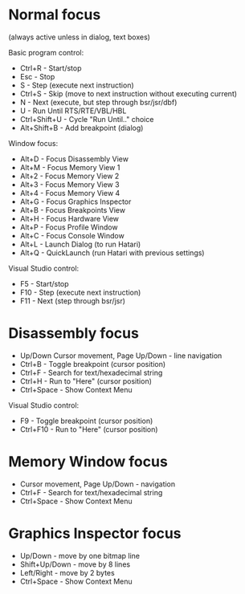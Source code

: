 Normal focus
============
(always active unless in dialog, text boxes)

Basic program control:
- Ctrl+R        - Start/stop
- Esc           - Stop
- S             - Step (execute next instruction)
- Ctrl+S        - Skip (move to next instruction without executing current)
- N             - Next (execute, but step through bsr/jsr/dbf)
- U             - Run Until RTS/RTE/VBL/HBL
- Ctrl+Shift+U  - Cycle "Run Until.." choice
- Alt+Shift+B   - Add breakpoint (dialog)

Window focus:
- Alt+D         - Focus Disassembly View
- Alt+M         - Focus Memory View 1
- Alt+2         - Focus Memory View 2
- Alt+3         - Focus Memory View 3
- Alt+4         - Focus Memory View 4
- Alt+G         - Focus Graphics Inspector
- Alt+B         - Focus Breakpoints View
- Alt+H         - Focus Hardware View
- Alt+P         - Focus Profile Window
- Alt+C         - Focus Console Window
- Alt+L         - Launch Dialog (to run Hatari)
- Alt+Q         - QuickLaunch (run Hatari with previous settings)

Visual Studio control:
- F5            - Start/stop
- F10           - Step (execute next instruction)
- F11           - Next (step through bsr/jsr)

Disassembly focus
=================
- Up/Down Cursor movement, Page Up/Down - line navigation
- Ctrl+B        - Toggle breakpoint (cursor position)
- Ctrl+F        - Search for text/hexadecimal string
- Ctrl+H        - Run to "Here" (cursor position)
- Ctrl+Space    - Show Context Menu

Visual Studio control:
- F9            - Toggle breakpoint (cursor position)
- Ctrl+F10      - Run to "Here" (cursor position)

Memory Window focus
===================
- Cursor movement, Page Up/Down - navigation
- Ctrl+F        - Search for text/hexadecimal string
- Ctrl+Space    - Show Context Menu

Graphics Inspector focus
========================
- Up/Down       - move by one bitmap line
- Shift+Up/Down - move by 8 lines
- Left/Right    - move by 2 bytes
- Ctrl+Space    - Show Context Menu

